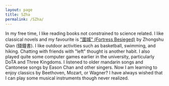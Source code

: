 ```yaml
---
layout: page
title: SZha 
permalink: /SZha/ 
---
```

In my free time, I like reading books not constrained to science related. I like classical novels and my favourite is ["圍城" (Fortress Besieged)](https://en.wikipedia.org/wiki/Fortress_Besieged) by Zhongshu Qian (錢鐘書). I like outdoor activities such as basketball, swimming, and hiking. Chatting with friends with "left" thought is another habit. I also played quite some computer games earlier in the university, particularly DoTA and Three Kingdoms. I listened to older mandarin songs and Cantonese songs by Eason Chan and other singers. Now I am learning to enjoy classics by Beethoven, Mozart, or Wagner? I have always wished that I can play some musical instruments though never realized.
